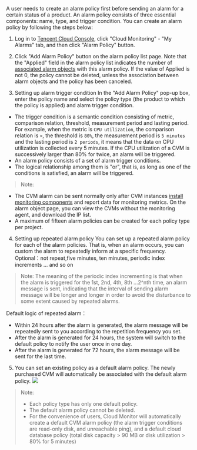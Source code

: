 A user needs to create an alarm policy first before sending an alarm for a certain status of a product. An alarm policy consists of three essential components: name, type, and trigger condition. You can create an alarm policy by following the steps below:

1) Log in to [Tencent Cloud Console](https://console.cloud.tencent.com/), click "Cloud Monitoring" - "My Alarms" tab, and then click "Alarm Policy" button.

2) Click "Add Alarm Policy" button on the alarm policy list page. Note that the "Applied" field in the alarm policy list indicates the number of [associated alarm objects](/doc/product/248/6216) with this alarm policy. If the value of Applied is not 0, the policy cannot be deleted, unless the association between alarm objects and the policy has been canceled.

3) Setting up alarm trigger condition 
In the "Add Alarm Policy" pop-up box, enter the policy name and select the policy type (the product to which the policy is applied) and alarm trigger condition.
 - The trigger condition is a semantic condition consisting of metric, comparison relation, threshold, measurement period and lasting period. For example, when the metric is `CPU utilization`, the comparison relation is `>`, the threshold is `80%`, the measurement period is `5 minutes` and the lasting period is `2 periods`, it means that the data on CPU utilization is collected every 5 minutes. If the CPU utilization of a CVM is successively larger than 80% for twice, an alarm will be triggered.
 - An alarm policy consists of a set of alarm trigger conditions.
 - The logical relationship among them is "or", that is, as long as one of the conditions is satisfied, an alarm will be triggered.
 
> Note:
* The CVM alarm can be sent normally only after CVM instances [install monitoring components](/doc/product/248/6211) and report data for monitoring metrics. On the alarm object page, you can view the CVMs without the monitoring agent, and download the IP list.
* A maximum of fifteen alarm policies can be created for each policy type per project.   


4) Setting up repeated alarm policy
You can set up a repeated alarm policy for each of the alarm policies. That is, when an alarm occurs, you can custom the alarm to repeatedly inform at a specific frequency.
Optional：not repeat,five minutes, ten minutes, periodic index increments ... and so on

 
>Note: 
>The meaning of the periodic index incrementing is that when the alarm is triggered for the 1st, 2nd, 4th, 8th ...2^nth time, an alarm message is sent, indicating that the interval of sending alarm message will be longer and longer in order to avoid the disturbance to some extent caused by repeated alarms.  
                                           
																					 
Default logic of repeated alarm：
* Within 24 hours after the alarm is generated, the alarm message will be repeatedly sent to you according to the repetition frequency you set. 
* After the alarm is generated for 24 hours, the system will switch to the default policy to notify the user once in one day. 
* After the alarm is generated for 72 hours, the alarm message will be sent for the last time.

5) You can set an existing policy as a default alarm policy. The newly purchased CVM will automatically be associated with the default alarm policy.
![](https://mc.qcloudimg.com/static/img/c9dc88126ce1f98f99f32fe99db81040/BCM-Create+Alarm.png)

> Note:
>- Each policy type has only one default policy.
>- The default alarm policy cannot be deleted.
>- For the convenience of users, Cloud Monitor will automatically create a default CVM alarm policy (the alarm trigger conditions are read-only disk, and unreachable ping), and a default cloud database policy (total disk capacity > 90 MB or disk utilization > 80% for 5 minutes)
